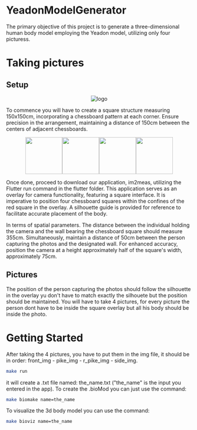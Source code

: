 # YeadonModelGenerator

The primary objective of this project is to generate a three-dimensional human body model employing the Yeadon model, utilizing only four picturess.

# Taking pictures
## Setup
<p align="center">
    <img
      src="https://github.com/Hakuou123/YeadonModelGenerator/blob/main/tests/pictures/chessboardsx4.jpg"
      alt="logo"
    />
</p>

To commence you will have to create a square structure measuring 150x150cm, incorporating a chessboard pattern at each corner. Ensure precision in the arrangement, maintaining a distance of 150cm between the centers of adjacent chessboards.
<p style="display: flex;align-items: center;justify-content: center;">
  <img src="https://github.com/Hakuou123/YeadonModelGenerator/blob/main/tests/pictures/front_silhouette.jpg" width="100" />
  <img src="https://github.com/Hakuou123/YeadonModelGenerator/blob/main/tests/pictures/side_silhouette.jpg" width="100"/>
  <img src="https://github.com/Hakuou123/YeadonModelGenerator/blob/main/tests/pictures/r_pike_silhouette.jpg" width="100"/>
  <img src="https://github.com/Hakuou123/YeadonModelGenerator/blob/main/tests/pictures/front_pike_silhouette.jpg" width="100"/>
</p>
Once done, proceed to download our application, im2meas, utilizing the Flutter run command in the flutter folder. This application serves as an overlay for camera functionality, featuring a square interface. It is imperative to position four chessboard squares within the confines of the red square in the overlay. A silhouette guide is provided for reference to facilitate accurate placement of the body.

In terms of spatial parameters. The distance between the individual holding the camera and the wall bearing the chessboard square should measure 355cm. Simultaneously, maintain a distance of 50cm between the person capturing the photos and the designated wall. For enhanced accuracy, position the camera at a height approximately half of the square's width, approximately 75cm.
## Pictures
The position of the person capturing the photos should follow the silhouette in the overlay yu don't have to match exactly the silhouete but the position should be maintained.
You will have to take 4 pictures, for every picture the person dont have to be inside the square overlay but all his body should be inside the photo.

# Getting Started
After taking the 4 pictures, you have to put them in the img file, it should be in order: front_img - pike_img - r_pike_img - side_img.
```bash
make run
```
it will create a .txt file named: the_name.txt ("the_name" is the input you entered in the app).
To create the .bioMod you can just use the command:

```bash
make biomake name=the_name
```

To visualize the 3d body model you can use the command:
```bash
make bioviz name=the_name
```
